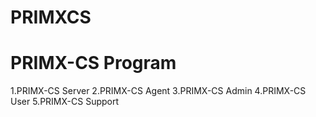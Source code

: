 # PRIMXCS
# PRIMX-CS Program
1.PRIMX-CS Server
2.PRIMX-CS Agent
3.PRIMX-CS Admin
4.PRIMX-CS User
5.PRIMX-CS Support
